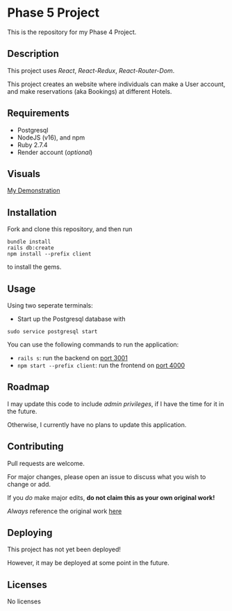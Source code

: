 # Phase 5 Project
This is the repository for my Phase 4 Project.

## Description
This project uses *React*, *React-Redux*, *React-Router-Dom*.

This project creates an website where individuals can make a User account, and make reservations (aka Bookings) at different Hotels.

## Requirements
- Postgresql
- NodeJS (v16), and npm
- Ruby 2.7.4
- Render account (*optional*)

## Visuals
[My Demonstration]()

## Installation
Fork and clone this repository, and then run
```
bundle install
rails db:create
npm install --prefix client
```
to install the gems.

## Usage
Using two seperate terminals:

- Start up the Postgresql database with 
```
sudo service postgresql start
```

You can use the following commands to run the application: 
- `rails s`: run the backend on [port 3001](http://localhost:3001)
- `npm start --prefix client`: run the frontend on [port 4000](http://localhost:4000)
## Roadmap
I may update this code to include *admin privileges*, if I have the time for it in the future.

Otherwise, I currently have no plans to update this application.
## Contributing
Pull requests are welcome.

For major changes, please open an issue to discuss what you wish to change or add.

If you *do* make major edits, **do not claim this as your own original work!**

*Always* reference the original work [here](https://github.com/SoraEagle/phase-5-project)
## Deploying
This project has not yet been deployed!

However, it may be deployed at some point in the future.
## Licenses
No licenses